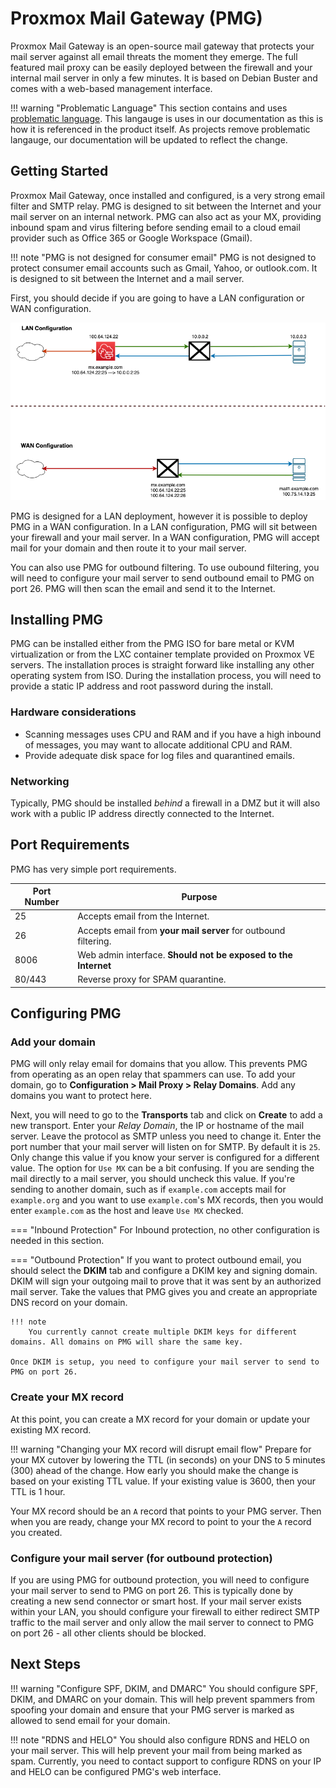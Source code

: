 # Proxmox Mail Gateway (PMG)

Proxmox Mail Gateway is an open-source mail gateway that protects your mail server against all email threats the moment they emerge. The full featured mail proxy can be easily deployed between the firewall and your internal mail server in only a few minutes. It is based on Debian Buster and comes with a web-based management interface.

!!! warning "Problematic Language"
    This section contains and uses [problematic language](../../../diversity.md#erradicating-problematic-language). This langauge is uses in our documentation as this is how it is referenced in the product itself. As projects remove problematic langauge, our documentation will be updated to reflect the change.

## Getting Started

Proxmox Mail Gateway, once installed and configured, is a very strong email filter and SMTP relay. PMG is designed to sit between the Internet and your mail server on an internal network. PMG can also act as your MX, providing inbound spam and virus filtering before sending email to a cloud email provider such as Office 365 or Google Workspace (Gmail). 

!!! note "PMG is not designed for consumer email"
    PMG is not designed to protect consumer email accounts such as Gmail, Yahoo, or outlook.com. It is designed to sit between the Internet and a mail server.

First, you should decide if you are going to have a LAN configuration or WAN configuration.

![PMG LAN vs WAN](../images/pmg-lan-wan.png)

PMG is designed for a LAN deployment, however it is possible to deploy PMG in a WAN configuration. In a LAN configuration, PMG will sit between your firewall and your mail server. In a WAN configuration, PMG will accept mail for your domain and then route it to your mail server.

You can also use PMG for outbound filtering. To use oubound filtering, you will need to configure your mail server to send outbound email to PMG on port 26. PMG will then scan the email and send it to the Internet.

## Installing PMG

PMG can be installed either from the PMG ISO for bare metal or KVM virtualization or from the LXC container template provided on Proxmox VE servers. The installation proces is straight forward like installing any other operating system from ISO. During the installation process, you will need to provide a static IP address and root password during the install.

### Hardware considerations

- Scanning messages uses CPU and RAM and if you have a high inbound of messages, you may want to allocate additional CPU and RAM.
- Provide adequate disk space for log files and quarantined emails.

### Networking

Typically, PMG should be installed *behind* a firewall in a DMZ but it will also work with a public IP address directly connected to the Internet.

## Port Requirements

PMG has very simple port requirements.

| Port Number | Purpose      |
| ----------- | ------------ |
| 25          | Accepts email from the Internet. |
| 26          | Accepts email from **your mail server** for outbound filtering. |
| 8006        | Web admin interface. **Should not be exposed to the Internet**  |
| 80/443      | Reverse proxy for SPAM quarantine. |

## Configuring PMG 

### Add your domain

PMG will only relay email for domains that you allow. This prevents PMG from operating as an open relay that spammers can use. To add your domain, go to **Configuration > Mail Proxy > Relay Domains**. Add any domains you want to protect here. 

Next, you will need to go to the **Transports** tab and click on **Create** to add a new transport. Enter your *Relay Domain*, the IP or hostname of the mail server. Leave the protocol as SMTP unless you need to change it. Enter the port number that your mail server will listen on for SMTP. By default it is `25`. Only change this value if you know your server is configured for a different value. The option for `Use MX` can be a bit confusing. If you are sending the mail directly to a mail server, you should uncheck this value. If you're sending to another domain, such as if `example.com` accepts mail for `example.org` and you want to use `example.com`'s MX records, then you would enter `example.com` as the host and leave `Use MX` checked.

=== "Inbound Protection"
    For Inbound protection, no other configuration is needed in this section. 

=== "Outbound Protection"
    If you want to protect outbound email, you should select the **DKIM** tab and configure a DKIM key and signing domain. DKIM will sign your outgoing mail to prove that it was sent by an authorized mail server. Take the values that PMG gives you and create an appropriate DNS record on your domain.

    !!! note
        You currently cannot create multiple DKIM keys for different domains. All domains on PMG will share the same key. 

    Once DKIM is setup, you need to configure your mail server to send to PMG on port 26. 

### Create your MX record

At this point, you can create a MX record for your domain or update your existing MX record.

!!! warning "Changing your MX record will disrupt email flow"
    Prepare for your MX cutover by lowering the TTL (in seconds) on your DNS to 5 minutes (300) ahead of the change. How early you should make the change is based on your existing TTL value. If your existing value is 3600, then your TTL is 1 hour. 

Your MX record should be an `A` record that points to your PMG server. Then when you are ready, change your MX record to point to your the `A` record you created.

### Configure your mail server (for outbound protection)

If you are using PMG for outbound protection, you will need to configure your mail server to send to PMG on port 26. This is typically done by creating a new send connector or smart host. If your mail server exists within your LAN, you should configure your firewall to either redirect SMTP traffic to the mail server and only allow the mail server to connect to PMG on port 26 - all other clients should be blocked. 

## Next Steps

!!! warning "Configure SPF, DKIM, and DMARC"
    You should configure SPF, DKIM, and DMARC on your domain. This will help prevent spammers from spoofing your domain and ensure that your PMG server is marked as allowed to send email for your domain.

!!! note "RDNS and HELO"
    You should also configure RDNS and HELO on your mail server. This will help prevent your mail from being marked as spam. Currently, you need to contact support to configure RDNS on your IP and HELO can be configured PMG's web interface.

